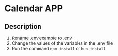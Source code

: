 # Calendar APP

## Description
1. Rename .env.example to .env
2. Change the values of the variables in the .env file
3. Run the command `npm install` or `bun install`